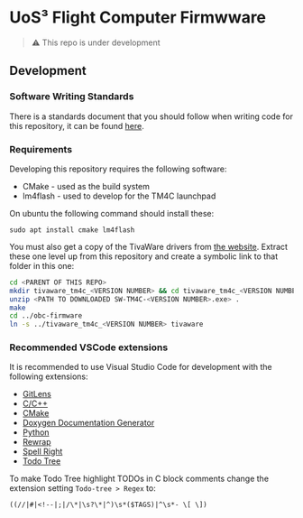 # UoS³ Flight Computer Firmwware

> :warning: This repo is under development

## Development

### Software Writing Standards

There is a standards document that you should follow when writing code for this
repository, it can be found [here](docs/standards/sws.md).

### Requirements

Developing this repository requires the following software:

- CMake - used as the build system
- lm4flash - used to develop for the TM4C launchpad

On ubuntu the following command should install these:

```shell
sudo apt install cmake lm4flash
```

You must also get a copy of the TivaWare drivers from [the
website](https://www.ti.com/tool/SW-TM4C). Extract these one level up from this
repository and create a symbolic link to that folder in this one:

```bash
cd <PARENT OF THIS REPO>
mkdir tivaware_tm4c_<VERSION NUMBER> && cd tivaware_tm4c_<VERSION NUMBER>
unzip <PATH TO DOWNLOADED SW-TM4C-<VERSION NUMBER>.exe> .
make
cd ../obc-firmware
ln -s ../tivaware_tm4c_<VERSION NUMBER> tivaware
```

### Recommended VSCode extensions

It is recommended to use Visual Studio Code for development with the following
extensions:

- [GitLens](https://marketplace.visualstudio.com/items?itemName=eamodio.gitlens)
- [C/C++](https://marketplace.visualstudio.com/items?itemName=ms-vscode.cpptools)
- [CMake](https://marketplace.visualstudio.com/items?itemName=twxs.cmake)
- [Doxygen Documentation Generator](https://marketplace.visualstudio.com/items?itemName=cschlosser.doxdocgen)
- [Python](https://marketplace.visualstudio.com/items?itemName=ms-python.python)
- [Rewrap](https://marketplace.visualstudio.com/items?itemName=stkb.rewrap)
- [Spell Right](https://marketplace.visualstudio.com/items?itemName=ban.spellright)
- [Todo Tree](https://marketplace.visualstudio.com/items?itemName=Gruntfuggly.todo-tree)

To make Todo Tree highlight TODOs in C block comments change the extension
setting `Todo-tree > Regex` to:

```regex
((//|#|<!--|;|/\*|\s?\*|^)\s*($TAGS)|^\s*- \[ \])
```